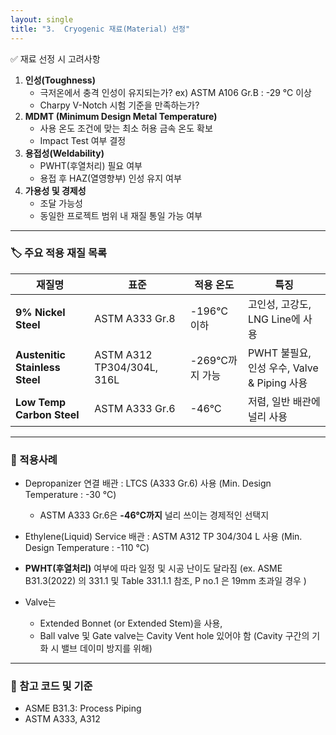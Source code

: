 ```yaml
---
layout: single
title: "3.  Cryogenic 재료(Material) 선정"
---
```


✅ 재료 선정 시 고려사항

1. **인성(Toughness)**  
   - 극저온에서 충격 인성이 유지되는가? ex) ASTM A106 Gr.B : -29 ℃ 이상 
   - Charpy V-Notch 시험 기준을 만족하는가? 
2. **MDMT (Minimum Design Metal Temperature)**  
   - 사용 온도 조건에 맞는 최소 허용 금속 온도 확보
   - Impact Test 여부 결정
3. **용접성(Weldability)**  
   - PWHT(후열처리) 필요 여부
   - 용접 후 HAZ(열영향부) 인성 유지 여부
4. **가용성 및 경제성**  
   - 조달 가능성
   - 동일한 프로젝트 범위 내 재질 통일 가능 여부

---

### 🏷️ 주요 적용 재질 목록

| 재질명                         | 표준                       | 적용 온도      | 특징                                        |
| ------------------------------ | -------------------------- | -------------- | ------------------------------------------- |
| **9% Nickel Steel**            | ASTM A333 Gr.8             | -196℃ 이하     | 고인성, 고강도, LNG Line에 사용             |
| **Austenitic Stainless Steel** | ASTM A312 TP304/304L, 316L | -269℃까지 가능 | PWHT 불필요, 인성 우수, Valve & Piping 사용 |
| **Low Temp Carbon Steel**      | ASTM A333 Gr.6             | -46℃           | 저렴, 일반 배관에 널리 사용                 |

---

### 📌 적용사례

- Depropanizer 연결 배관 : LTCS (A333 Gr.6) 사용 (Min. Design Temperature : -30 ℃)
  - ASTM A333 Gr.6은 **-46℃까지** 널리 쓰이는 경제적인 선택지

- Ethylene(Liquid) Service 배관 : ASTM A312 TP 304/304 L 사용 (Min. Design Temperature : -110 ℃)
- **PWHT(후열처리)** 여부에 따라 일정 및 시공 난이도 달라짐 (ex. ASME B31.3(2022) 의 331.1 및 Table 331.1.1 참조, P no.1 은 19mm 초과일 경우 )
- Valve는 
  - Extended Bonnet (or Extended Stem)을 사용, 
  - Ball valve 및 Gate valve는 Cavity Vent hole 있어야 함 (Cavity 구간의 기화 시 밸브 데이미 방지를 위해)


---

### 📘 참고 코드 및 기준

- ASME B31.3: Process Piping
- ASTM A333, A312

